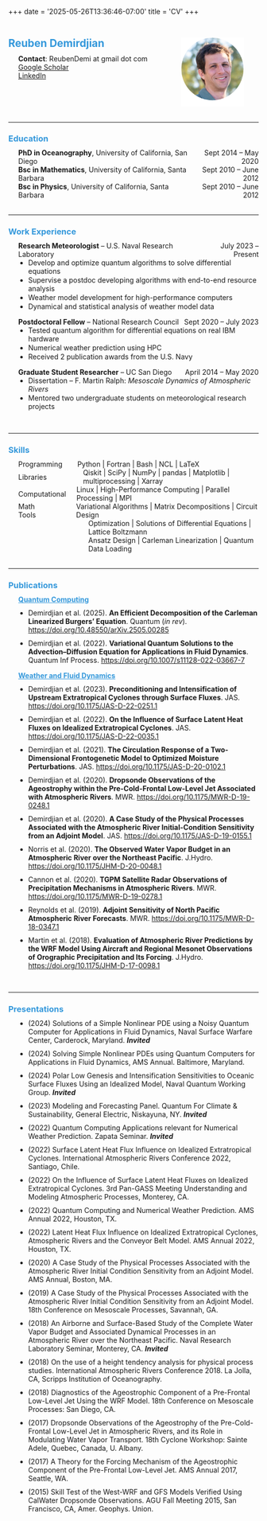 +++
date = '2025-05-26T13:36:46-07:00'
title = 'CV'
+++


<div class="container" style="display: flex; align-items: flex-start;">
    <div class="text" style="flex: 1; padding-right: 20px;">
		<h2 style="margin-bottom: 10px;">
			<span style="color:#3498db;">Reuben Demirdjian</span>
		</h2>
		<div style="display: flex; justify-content: space-between; margin-left: 20px;">
			<div style="text-align: left;"><b>Contact</b>: ReubenDemi at gmail dot com</div>
		</div>
		<div style="display: flex; justify-content: space-between; margin-left: 20px;">
			<div style="text-align: left;"><a href="https://scholar.google.com/citations?user=jUAkP-kAAAAJ&hl=en">Google Scholar</a></div>
		</div>
		<div style="display: flex; justify-content: space-between; margin-left: 20px;">
			<div style="text-align: left;"><a href="https://www.linkedin.com/in/reuben-demirdjian/">LinkedIn</a></div>
		</div>
    </div>
    <img src="Headshot_circle.png" style="max-width: 25%; height: auto; margin-top: 30px; margin-right: 30px;">
</div>




<br>

----------


<h3 style="margin-bottom: 10px;">
    <span style="color:#3498db;">Education</span>
</h3>

<div style="display: flex; justify-content: space-between; margin-left: 20px;">
    <div style="text-align: left;"><b>PhD in Oceanography</b>, University of California, San Diego</div>
    <div style="text-align: right;">Sept 2014 – May 2020</div>
</div>
<div style="display: flex; justify-content: space-between; margin-left: 20px;">
    <div style="text-align: left;"><b>Bsc in Mathematics</b>, University of California, Santa Barbara</div>
    <div style="text-align: right;">Sept 2010 – June 2012</div>
</div>
<div style="display: flex; justify-content: space-between; margin-left: 20px;">
    <div style="text-align: left;"><b>Bsc in Physics</b>, University of California, Santa Barbara</div>
    <div style="text-align: right;">Sept 2010 – June 2012</div>
</div>
<br>

----------

<h3 style="margin-bottom: 10px;">
    <span style="color:#3498db;">Work Experience</span>
</h3>

<div style="display: flex; justify-content: space-between; margin-left: 20px;">
    <div style="text-align: left;"><b>Research Meteorologist</b> – U.S. Naval Research Laboratory</div>
    <div style="text-align: right;">July 2023 – Present</div>
</div>
<ul style="margin-top: 0; padding: 0; margin-left: 40px;">
    <li style="margin-bottom: 1px;">Develop and optimize quantum algorithms to solve differential equations</li>
    <li style="margin-bottom: 1px;">Supervise a postdoc developing algorithms with end-to-end resource analysis</li>
    <li style="margin-bottom: 1px;">Weather model development for high-performance computers</li>
	<li style="margin-bottom: 1px;">Dynamical and statistical analysis of weather model data</li>
</ul>

<div style="display: flex; justify-content: space-between; margin-left: 20px;">
    <div style="text-align: left;"><b>Postdoctoral Fellow</b> – National Research Council</div>
    <div style="text-align: right;">Sept 2020 – July 2023</div>
</div>
<ul style="margin-top: 0; padding: 0; margin-left: 40px;">
    <li style="margin-bottom: 1px;">Tested quantum algorithm for differential equations on real IBM hardware</li>	
    <li style="margin-bottom: 1px;">Numerical weather prediction using HPC</li>		
    <li style="margin-bottom: 1px;">Received 2 publication awards from the U.S. Navy</li>	
</ul>

<div style="display: flex; justify-content: space-between; margin-left: 20px;">
    <div style="text-align: left;"><b>Graduate Student Researcher</b> – UC San Diego</div>
    <div style="text-align: right;">April 2014 – May 2020</div>
</div>
<ul style="margin-top: 0; padding: 0; margin-left: 40px;">	
    <li style="margin-bottom: 1px;">Dissertation – F. Martin Ralph: <em>Mesoscale Dynamics of Atmospheric Rivers</em></li>		
    <li style="margin-bottom: 1px;">Mentored two undergraduate students on meteorological research projects</li>	
</ul>
<br>

----------

<h3 style="margin-bottom: 10px;">
    <span style="color:#3498db;">Skills </span>
</h3>
<div style="display: flex; align-items: center;">
	<div style="text-align: left;margin-left: 20px;">Programming</div>
	<div style="text-align: left; padding-left: 30px;">Python | Fortran | Bash | NCL | LaTeX</div>
</div>
<div style="display: flex; align-items: center;">
	<div style="text-align: left;margin-left: 20px;">Libraries</div>
	<div style="text-align: left; padding-left: 73px;">Qiskit | SciPy | NumPy | pandas | Matplotlib | multiprocessing | Xarray </div>
</div>
<div style="display: flex; align-items: center;">
	<div style="text-align: left;margin-left: 20px;">Computational</div>
	<div style="text-align: left; padding-left: 21px;">Linux | High-Performance Computing | Parallel Processing | MPI </div>
</div>
<div style="display: flex; align-items: center;">
	<div style="text-align: left;margin-left: 20px;">Math Tools</div>
	<div style="text-align: left; padding-left: 52px;">Variational Algorithms | Matrix Decompositions | Circuit Design</div>	
</div>
<div style="display: flex; align-items: center;">
	<div style="text-align: left; padding-left: 161px;">Optimization | Solutions of Differential Equations | Lattice Boltzmann</div>	
</div>
<div style="display: flex; align-items: center;">
	<div style="text-align: left; padding-left: 161px;">Ansatz Design | Carleman Linearization | Quantum Data Loading</div>	
</div>
<br>

----------

<h3 style="margin-bottom: 10px;">
    <span style="color:#3498db;">Publications </span>
</h3>
<h4 style="margin-bottom: 10px; margin-top: 0px; margin-left: 20px; color:#3498db;">
    <span><u>Quantum Computing</u></span>
</h4>
<ul style="margin-top: 0; padding: 0; margin-left: 40px;">
    <li style="margin-bottom: 10px;">Demirdjian et al. (2025). <b>An Efficient Decomposition of the Carleman Linearized Burgers’ Equation</b>. Quantum (<em>in rev</em>). <a href="https://doi.org/10.48550/arXiv.2505.00285">https://doi.org/10.48550/arXiv.2505.00285</a></li>
    <li style="margin-bottom: 10px;">Demirdjian et al. (2022). <b>Variational Quantum Solutions to the Advection–Diffusion Equation for Applications in Fluid Dynamics</b>. Quantum Inf Process. <a href="https://doi.org/10.1007/s11128-022-03667-7">https://doi.org/10.1007/s11128-022-03667-7</a></li>	
</ul>
	
<h4 style="margin-bottom: 10px; margin-top: 0px; margin-left: 20px; color:#3498db;">
    <span><u>Weather and Fluid Dynamics</u></span>
</h4>	
<ul style="margin-top: 0; padding: 0; margin-left: 40px;">	
    <li style="margin-bottom: 10px;">Demirdjian et al. (2023). <b>Preconditioning and Intensification of Upstream Extratropical Cyclones through Surface Fluxes</b>. JAS. <a href="https://doi.org/10.1175/JAS-D-22-0251.1">https://doi.org/10.1175/JAS-D-22-0251.1</a></li>
    <li style="margin-bottom: 10px;">Demirdjian et al. (2022). <b>On the Influence of Surface Latent Heat Fluxes on Idealized Extratropical Cyclones</b>. JAS. <a href="https://doi.org/10.1175/JAS-D-22-0035.1">https://doi.org/10.1175/JAS-D-22-0035.1</a></li>		
    <li style="margin-bottom: 10px;">Demirdjian et al. (2021). <b>The Circulation Response of a Two-Dimensional Frontogenetic Model to Optimized Moisture Perturbations</b>. JAS. <a href="https://doi.org/10.1175/JAS-D-20-0102.1">https://doi.org/10.1175/JAS-D-20-0102.1</a></li>
    <li style="margin-bottom: 10px;">Demirdjian et al. (2020). <b>Dropsonde Observations of the Ageostrophy within the Pre-Cold-Frontal Low-Level Jet Associated with Atmospheric Rivers</b>. MWR. <a href="https://doi.org/10.1175/MWR-D-19-0248.1">https://doi.org/10.1175/MWR-D-19-0248.1</a></li>
    <li style="margin-bottom: 10px;">Demirdjian et al. (2020). <b>A Case Study of the Physical Processes Associated with the Atmospheric River Initial-Condition Sensitivity from an Adjoint Model</b>. JAS. <a href="https://doi.org/10.1175/JAS-D-19-0155.1">https://doi.org/10.1175/JAS-D-19-0155.1</a></li>	
    <li style="margin-bottom: 10px;">Norris et al. (2020). <b>The Observed Water Vapor Budget in an Atmospheric River over the Northeast Pacific</b>. J.Hydro. <a href="https://doi.org/10.1175/JHM-D-20-0048.1">https://doi.org/10.1175/JHM-D-20-0048.1</a></li>	
    <li style="margin-bottom: 10px;">Cannon et al. (2020). <b>TGPM Satellite Radar Observations of Precipitation Mechanisms in Atmospheric Rivers</b>. MWR. <a href="https://doi.org/10.1175/MWR-D-19-0278.1">https://doi.org/10.1175/MWR-D-19-0278.1</a></li>	
    <li style="margin-bottom: 10px;">Reynolds et al. (2019). <b>Adjoint Sensitivity of North Pacific Atmospheric River Forecasts</b>. MWR. <a href="https://doi.org/10.1175/MWR-D-18-0347.1">https://doi.org/10.1175/MWR-D-18-0347.1</a></li>  
    <li style="margin-bottom: 10px;">Martin et al. (2018). <b>Evaluation of Atmospheric River Predictions by the WRF Model Using Aircraft and Regional Mesonet Observations of Orographic Precipitation and Its Forcing</b>. J.Hydro. <a href="https://doi.org/10.1175/JHM-D-17-0098.1">https://doi.org/10.1175/JHM-D-17-0098.1</a></li>		
</ul>
<br>

----------

<h3 style="margin-bottom: 10px;">
    <span style="color:#3498db;">Presentations </span>
</h3>
<ul style="margin-top: 0; padding: 0; margin-left: 40px;">
	<li style="margin-bottom: 10px;">(2024) Solutions of a Simple Nonlinear PDE using a Noisy Quantum Computer for Applications in Fluid Dynamics, Naval Surface Warfare Center, Carderock, Maryland. <em><b>Invited</b></em>
	<li style="margin-bottom: 10px;">(2024) Solving Simple Nonlinear PDEs using Quantum Computers for Applications in Fluid Dynamics, AMS Annual. Baltimore, Maryland.
	<li style="margin-bottom: 10px;">(2024) Polar Low Genesis and Intensification Sensitivities to Oceanic Surface Fluxes Using an Idealized Model, Naval Quantum Working Group. <em><b>Invited</b></em>	
	<li style="margin-bottom: 10px;">(2023) Modeling and Forecasting Panel. Quantum For Climate & Sustainability, General Electric, Niskayuna, NY. <em><b>Invited</b></em>	
	<li style="margin-bottom: 10px;">(2022) Quantum Computing Applications relevant for Numerical Weather Prediction. Zapata Seminar. <em><b>Invited</b></em>	
	<li style="margin-bottom: 10px;">(2022) Surface Latent Heat Flux Influence on Idealized Extratropical Cyclones. International Atmospheric Rivers Conference 2022, Santiago, Chile.		
	<li style="margin-bottom: 10px;">(2022) On the Influence of Surface Latent Heat Fluxes on Idealized Extratropical Cyclones. 3rd Pan-GASS Meeting Understanding and Modeling Atmospheric Processes, Monterey, CA.
	<li style="margin-bottom: 10px;">(2022) Quantum Computing and Numerical Weather Prediction. AMS Annual 2022, Houston, TX.	
	<li style="margin-bottom: 10px;">(2022) Latent Heat Flux Influence on Idealized Extratropical Cyclones, Atmospheric Rivers and the Conveyor Belt Model. AMS Annual 2022, Houston, TX.
	<li style="margin-bottom: 10px;">(2020) A Case Study of the Physical Processes Associated with the Atmospheric River Initial Condition Sensitivity from an Adjoint Model. AMS Annual, Boston, MA.
	<li style="margin-bottom: 10px;">(2019) A Case Study of the Physical Processes Associated with the Atmospheric River Initial Condition Sensitivity from an Adjoint Model. 18th Conference on Mesoscale Processes, Savannah, GA.
	<li style="margin-bottom: 10px;">(2018) An Airborne and Surface-Based Study of the Complete Water Vapor Budget and Associated Dynamical Processes in an Atmospheric River over the Northeast Pacific. Naval Research Laboratory Seminar, Monterey, CA. <em><b>Invited</b></em>
	<li style="margin-bottom: 10px;">(2018) On the use of a height tendency analysis for physical process studies. International Atmospheric Rivers Conference 2018. La Jolla, CA, Scripps Institution of Oceanography.
	<li style="margin-bottom: 10px;">(2018) Diagnostics of the Ageostrophic Component of a Pre-Frontal Low-Level Jet Using the WRF Model. 18th Conference on Mesoscale Processes: San Diego, CA.
	<li style="margin-bottom: 10px;">(2017) Dropsonde Observations of the Ageostrophy of the Pre-Cold-Frontal Low-Level Jet in Atmospheric Rivers, and its Role in Modulating Water Vapor Transport. 18th Cyclone Workshop: Sainte Adele, Quebec, Canada, U. Albany.
	<li style="margin-bottom: 10px;">(2017) A Theory for the Forcing Mechanism of the Ageostrophic Component of the Pre-Frontal Low-Level Jet. AMS Annual 2017, Seattle, WA.
	<li style="margin-bottom: 10px;">(2015) Skill Test of the West-WRF and GFS Models Verified Using CalWater Dropsonde Observations. AGU Fall Meeting 2015, San Francisco, CA, Amer. Geophys. Union.
</li>
</ul>